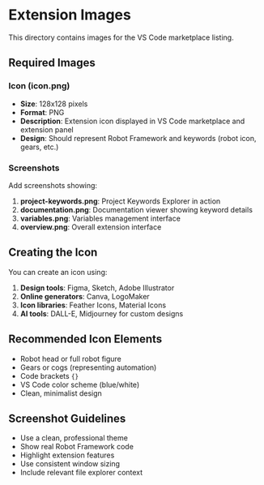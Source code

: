 # Extension Images

This directory contains images for the VS Code marketplace listing.

## Required Images

### Icon (icon.png)
- **Size**: 128x128 pixels
- **Format**: PNG
- **Description**: Extension icon displayed in VS Code marketplace and extension panel
- **Design**: Should represent Robot Framework and keywords (robot icon, gears, etc.)

### Screenshots
Add screenshots showing:
1. **project-keywords.png**: Project Keywords Explorer in action
2. **documentation.png**: Documentation viewer showing keyword details
3. **variables.png**: Variables management interface
4. **overview.png**: Overall extension interface

## Creating the Icon

You can create an icon using:
1. **Design tools**: Figma, Sketch, Adobe Illustrator
2. **Online generators**: Canva, LogoMaker
3. **Icon libraries**: Feather Icons, Material Icons
4. **AI tools**: DALL-E, Midjourney for custom designs

## Recommended Icon Elements
- Robot head or full robot figure
- Gears or cogs (representing automation)
- Code brackets `{}`
- VS Code color scheme (blue/white)
- Clean, minimalist design

## Screenshot Guidelines
- Use a clean, professional theme
- Show real Robot Framework code
- Highlight extension features
- Use consistent window sizing
- Include relevant file explorer context